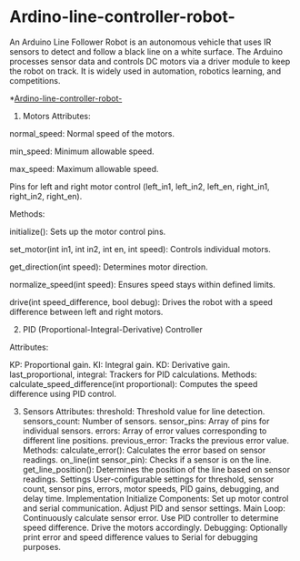 # Ardino-line-controller-robot-
An Arduino Line Follower Robot is an autonomous vehicle that uses IR sensors to detect and follow a black line on a white surface. The Arduino processes sensor data and controls DC motors via a driver module to keep the robot on track. It is widely used in automation, robotics learning, and competitions.



  *[Ardino-line-controller-robot-](#Components)
1. Motors
Attributes:

normal_speed: Normal speed of the motors.


min_speed: Minimum allowable speed.

max_speed: Maximum allowable speed.

Pins for left and right motor control (left_in1, left_in2, left_en, right_in1, right_in2, right_en).

Methods:

initialize(): Sets up the motor control pins.

set_motor(int in1, int in2, int en, int speed): Controls individual motors.


get_direction(int speed): Determines motor direction.

normalize_speed(int speed): Ensures speed stays within defined limits.

drive(int speed_difference, bool debug): Drives the robot with a speed difference between left and right motors.


2. PID (Proportional-Integral-Derivative) Controller

Attributes:

KP: Proportional gain.
KI: Integral gain.
KD: Derivative gain.
last_proportional, integral: Trackers for PID calculations.
Methods:
calculate_speed_difference(int proportional): Computes the speed difference using PID control.



3. Sensors
Attributes:
threshold: Threshold value for line detection.
sensors_count: Number of sensors.
sensor_pins: Array of pins for individual sensors.
errors: Array of error values corresponding to different line positions.
previous_error: Tracks the previous error value.
Methods:
calculate_error(): Calculates the error based on sensor readings.
on_line(int sensor_pin): Checks if a sensor is on the line.
get_line_position(): Determines the position of the line based on sensor readings.
Settings
User-configurable settings for threshold, sensor count, sensor pins, errors, motor speeds, PID gains, debugging, and delay time.
Implementation
Initialize Components:
Set up motor control and serial communication.
Adjust PID and sensor settings.
Main Loop:
Continuously calculate sensor error.
Use PID controller to determine speed difference.
Drive the motors accordingly.
Debugging:
Optionally print error and speed difference values to Serial for debugging purposes.

